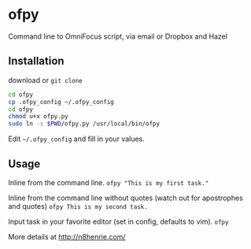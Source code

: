 # ofpy
Command line to OmniFocus script, via email or Dropbox and Hazel

## Installation
download or `git clone`

```bash
cd ofpy
cp .ofpy_config ~/.ofpy_config
cd ofpy
chmod u+x ofpy.py
sudo ln -s $PWD/ofpy.py /usr/local/bin/ofpy
```

Edit `~/.ofpy_config` and fill in your values.

## Usage
Inline from the command line.
`ofpy "This is my first task."`

Inline from the command line without quotes (watch out for apostrophes and quotes)
`ofpy This is my second task.`

Input task in your favorite editor (set in config, defaults to vim).
`ofpy`

More details at http://n8henrie.com/
